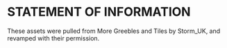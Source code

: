 # STATEMENT OF INFORMATION
These assets were pulled from More Greebles and Tiles by Storm_UK, and revamped with their permission.
